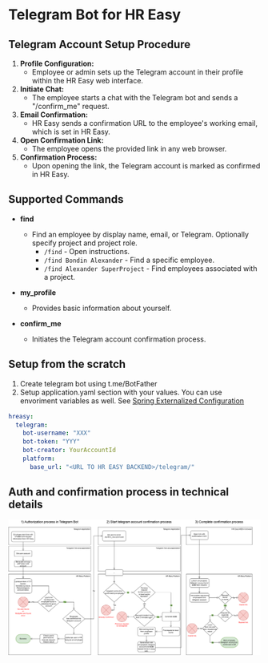 # Telegram Bot for HR Easy

## Telegram Account Setup Procedure

1. **Profile Configuration:**
    - Employee or admin sets up the Telegram account in their profile within the HR Easy web interface.
2. **Initiate Chat:**
    - The employee starts a chat with the Telegram bot and sends a "/confirm_me" request.
3. **Email Confirmation:**
    - HR Easy sends a confirmation URL to the employee's working email, which is set in HR Easy.
4. **Open Confirmation Link:**
    - The employee opens the provided link in any web browser.
5. **Confirmation Process:**
    - Upon opening the link, the Telegram account is marked as confirmed in HR Easy.

## Supported Commands

- **find**
   - Find an employee by display name, email, or Telegram. Optionally specify project and project role.
      - `/find` - Open instructions.
      - `/find Bondin Alexander` - Find a specific employee.
      - `/find Alexander SuperProject` - Find employees associated with a project.

- **my_profile**
   - Provides basic information about yourself.

- **confirm_me**
   - Initiates the Telegram account confirmation process.

## Setup from the scratch

1. Create telegram bot using t.me/BotFather
2. Setup application.yaml section with your values. You can use envoriment variables as well. See [Spring Externalized Configuration](https://docs.spring.io/spring-boot/docs/1.2.2.RELEASE/reference/html/boot-features-external-config.html#boot-features-external-config)
```yaml
hreasy:
  telegram:
    bot-username: "XXX"
    bot-token: "YYY"
    bot-creator: YourAccountId
    platform:
      base_url: "<URL TO HR EASY BACKEND>/telegram/"
```

## Auth and confirmation process in technical details

![Architecture](../.docs/Telegram_auth_and_confirm.drawio.png "Architecture")